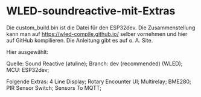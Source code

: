 # WLED-soundreactive-mit-Extras

Die custom_build.bin ist die Datei für den ESP32dev. Die Zusammenstellung kann man auf https://wled-compile.github.io/ selber vornehmen und hier auf GitHub kompilieren. Die Anleitung gibt es auf o. A. Site.

Hier ausgewählt:

Quelle: Sound Reactive (atuline);
Branch: dev (recommended) (WLED);
MCU: ESP32dev;


Folgende Extras:
  4 Line Display;
  Rotary Encounter UI;
  Multirelay;
  BME280;
  PIR Sensor Switch;
  Sensors To MQTT;



